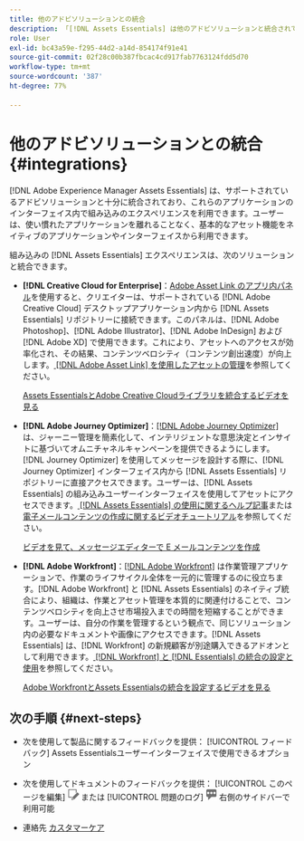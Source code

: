 ```yaml
---
title: 他のアドビソリューションとの統合
description: 「[!DNL Assets Essentials] は他のアドビソリューションと統合されており、ネイティブアプリケーション内で組み込みのエクスペリエンスを利用できます」。
role: User
exl-id: bc43a59e-f295-44d2-a14d-854174f91e41
source-git-commit: 02f28c00b387fbcac4cd917fab7763124fdd5d70
workflow-type: tm+mt
source-wordcount: '387'
ht-degree: 77%

---
```


# 他のアドビソリューションとの統合 {#integrations}

[!DNL Adobe Experience Manager Assets Essentials] は、サポートされているアドビソリューションと十分に統合されており、これらのアプリケーションのインターフェイス内で組み込みのエクスペリエンスを利用できます。ユーザーは、使い慣れたアプリケーションを離れることなく、基本的なアセット機能をネイティブのアプリケーションやインターフェイスから利用できます。

組み込みの [!DNL Assets Essentials] エクスペリエンスは、次のソリューションと統合できます。

* **[!DNL Creative Cloud for Enterprise]**：[Adobe Asset Link のアプリ内パネル](https://www.adobe.com/jp/creativecloud/business/enterprise/adobe-asset-link.html)を使用すると、クリエイターは、サポートされている [!DNL Adobe Creative Cloud] デスクトップアプリケーション内から [!DNL Assets Essentials] リポジトリーに接続できます。このパネルは、[!DNL Adobe Photoshop]、[!DNL Adobe Illustrator]、[!DNL Adobe InDesign] および [!DNL Adobe XD] で使用できます。これにより、アセットへのアクセスが効率化され、その結果、コンテンツベロシティ（コンテンツ創出速度）が向上します。[ [!DNL Adobe Asset Link] を使用したアセットの管理](https://helpx.adobe.com/jp/enterprise/using/manage-assets-using-adobe-asset-link.html)を参照してください。

   [Assets EssentialsとAdobe Creative Cloudライブラリを統合するビデオを見る](https://experienceleague.adobe.com/docs/experience-manager-learn/assets-essentials/creative-cloud.html)

* **[!DNL Adobe Journey Optimizer]**：[[!DNL Adobe Journey Optimizer]](https://business.adobe.com/jp/products/journey-optimizer/adobe-journey-optimizer.html) は、ジャーニー管理を簡素化して、インテリジェントな意思決定とインサイトに基づいてオムニチャネルキャンペーンを提供できるようにします。[!DNL Journey Optimizer] を使用してメッセージを設計する際に、[!DNL Journey Optimizer] インターフェイス内から [!DNL Assets Essentials] リポジトリーに直接アクセスできます。ユーザーは、[!DNL Assets Essentials] の組み込みユーザーインターフェイスを使用してアセットにアクセスできます。[ [!DNL Assets Essentials] の使用に関するヘルプ記事](https://experienceleague.adobe.com/docs/journey-optimizer/using/create-messages/assets-essentials.html?lang=ja)または[電子メールコンテンツの作成に関するビデオチュートリアル](https://experienceleague.adobe.com/docs/journey-optimizer-learn/tutorials/create-messages/create-email-content-with-the-message-editor.html?lang=ja)を参照してください。

   [ビデオを見て、メッセージエディターで E メールコンテンツを作成](https://experienceleague.adobe.com/docs/journey-optimizer-learn/tutorials/create-messages/create-email-content-with-the-message-editor.html)

* **[!DNL Adobe Workfront]**：[[!DNL Adobe Workfront]](https://www.workfront.com/) は作業管理アプリケーションで、作業のライフサイクル全体を一元的に管理するのに役立ちます。[!DNL Adobe Workfront] と [!DNL Assets Essentials] のネイティブ統合により、組織は、作業とアセット管理を本質的に関連付けることで、コンテンツベロシティを向上させ市場投入までの時間を短縮することができます。ユーザーは、自分の作業を管理するという観点で、同じソリューション内の必要なドキュメントや画像にアクセスできます。[!DNL Assets Essentials] は、[!DNL Workfront] の新規顧客が別途購入できるアドオンとして利用できます。[ [!DNL Workfront]  と  [!DNL Essentials]  の統合の設定と使用](https://one.workfront.com/s/document-item?bundleId=the-new-workfront-experience&amp;topicId=Content%2FDocuments%2FAdobe_Workfront_for_Experience_Manager_Assets_Essentials%2F_workfront-for-aem-asset-essentials.htm)を参照してください。

   [Adobe WorkfrontとAssets Essentialsの統合を設定するビデオを見る](https://experienceleague.adobe.com/docs/experience-manager-learn/assets-essentials/workfront/configure.html)

## 次の手順 {#next-steps}

* 次を使用して製品に関するフィードバックを提供： [!UICONTROL フィードバック] Assets Essentialsユーザーインターフェイスで使用できるオプション

* 次を使用してドキュメントのフィードバックを提供： [!UICONTROL このページを編集] ![ページの編集](assets/do-not-localize/edit-page.png) または [!UICONTROL 問題のログ] ![GitHub イシューの作成](assets/do-not-localize/github-issue.png) 右側のサイドバーで利用可能

* 連絡先 [カスタマーケア](https://experienceleague.adobe.com/?support-solution=General&amp;lang=ja#support)

<!-- TBD: Hiding this link till GA. Do not even include the beta mention as discussed with Greg. Beta is done with customers selected by the Accounts team. It is not an open Beta program. At GA, document this.

* **[[!DNL Creative Cloud Libraries]**: This integration will be made available in the future.

* **[[!DNL Adobe Studio]]**: This integration will be made available in the future.
-->
